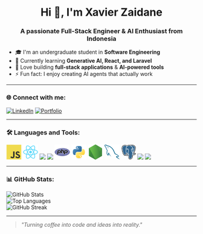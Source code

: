 <h1 align="center">Hi 👋, I'm Xavier Zaidane</h1>
<h3 align="center">A passionate Full-Stack Engineer & AI Enthusiast from Indonesia</h3>

- 🎓 I'm an undergraduate student in **Software Engineering**  
- 🌱 Currently learning **Generative AI, React, and Laravel**  
- 🚀 Love building **full-stack applications** & **AI-powered tools**  
- ⚡ Fun fact: I enjoy creating AI agents that actually work

---

### 🌐 Connect with me:
[![LinkedIn](https://img.shields.io/badge/LinkedIn-0A66C2?style=for-the-badge&logo=linkedin&logoColor=white)]([https://linkedin.com/in/yourlinkedin](https://www.linkedin.com/in/xavier-zaidane-a-5748b128a?lipi=urn%3Ali%3Apage%3Ad_flagship3_profile_view_base_contact_details%3B67ydCQIjQW2ge7FS1VqJFw%3D%3D)) 
[![Portfolio](https://img.shields.io/badge/Portfolio-000000?style=for-the-badge&logo=vercel&logoColor=white)]([https://yourportfolio.com](https://neurofit-ai-kqtb.vercel.app/))

---

### 🛠 Languages and Tools:
<p>
<img src="https://raw.githubusercontent.com/devicons/devicon/master/icons/javascript/javascript-original.svg" width="40"/>
<img src="https://raw.githubusercontent.com/devicons/devicon/master/icons/react/react-original.svg" width="40"/>
<img src="https://cdn.jsdelivr.net/gh/devicons/devicon/icons/nextjs/nextjs-original-wordmark.svg" width="40"/>
<img src="https://cdn.jsdelivr.net/gh/devicons/devicon/icons/tailwindcss/tailwindcss.svg" width="40"/>

<img src="https://raw.githubusercontent.com/devicons/devicon/master/icons/php/php-original.svg" width="40"/>
<img src="https://raw.githubusercontent.com/devicons/devicon/master/icons/python/python-original.svg" width="40"/>
<img src="https://raw.githubusercontent.com/devicons/devicon/master/icons/nodejs/nodejs-original.svg" width="40"/>
<img src="https://raw.githubusercontent.com/devicons/devicon/master/icons/mysql/mysql-original.svg" width="40"/>
<img src="https://raw.githubusercontent.com/devicons/devicon/master/icons/postgresql/postgresql-original.svg" width="40"/>
<img src="https://cdn.jsdelivr.net/gh/devicons/devicon/icons/mongodb/mongodb-original-wordmark.svg" width="40"/>
<img src="https://www.vectorlogo.zone/logos/getpostman/getpostman-icon.svg" width="40"/>
</p>

---

### 📊 GitHub Stats:
![GitHub Stats](https://github-readme-stats.vercel.app/api?username=yourusername&show_icons=true&theme=tokyonight)  
![Top Languages](https://github-readme-stats.vercel.app/api/top-langs/?username=yourusername&layout=compact&theme=tokyonight)  
![GitHub Streak](https://streak-stats.demolab.com?user=yourusername&theme=tokyonight&hide_border=true)

---
> *"Turning coffee into code and ideas into reality."*
